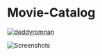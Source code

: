 # Movie-Catalog
[![deddyromnan](https://circleci.com/gh/deddyromnan/Movie-Catalog.svg?style=shield)](https://circleci.com/gh/deddyromnan/Movie-Catalog)

![Screenshots](https://i.imgur.com/om0yQH1.png)
